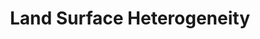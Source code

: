 <html>
<head><meta charset="utf-8" /></head>
<body>
	<center><h1>Land Surface Heterogeneity</h1></center>
</body>
</html>
